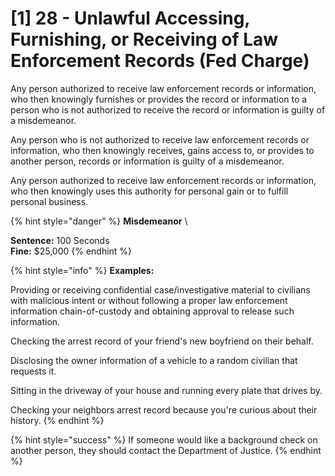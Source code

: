 # \[1] 28 - Unlawful Accessing, Furnishing, or Receiving of Law Enforcement Records (Fed Charge)

Any person authorized to receive law enforcement records or information, who then knowingly furnishes or provides the record or information to a person who is not authorized to receive the record or information is guilty of a misdemeanor.

Any person who is not authorized to receive law enforcement records or information, who then knowingly receives, gains access to, or provides to another person, records or information is guilty of a misdemeanor.

Any person authorized to receive law enforcement records or information, who then knowingly uses this authority for personal gain or to fulfill personal business.

{% hint style="danger" %}
**Misdemeanor** \


**Sentence:** 100 Seconds \
**Fine:** $25,000
{% endhint %}

{% hint style="info" %}
**Examples:**

Providing or receiving confidential case/investigative material to civilians with malicious intent or without following a proper law enforcement information chain-of-custody and obtaining approval to release such information.&#x20;

Checking the arrest record of your friend's new boyfriend on their behalf.

Disclosing the owner information of a vehicle to a random civilian that requests it.&#x20;

Sitting in the driveway of your house and running every plate that drives by.

Checking your neighbors arrest record because you're curious about their history.
{% endhint %}

{% hint style="success" %}
If someone would like a background check on another person, they should contact the Department of Justice.
{% endhint %}

